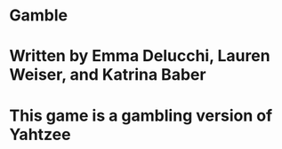 # Gamble
# Written by Emma Delucchi, Lauren Weiser, and Katrina Baber
# This game is a gambling version of Yahtzee
